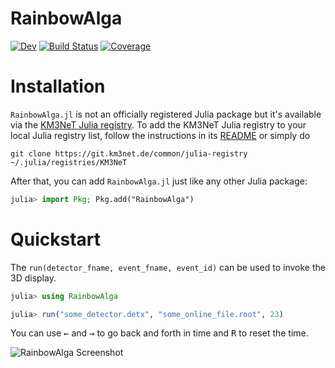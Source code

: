 # RainbowAlga

[![Dev](https://img.shields.io/badge/docs-dev-blue.svg)](https://tgal.gitlab.io/RainbowAlga.jl/dev)
[![Build Status](https://git.km3net.de/tgal/RainbowAlga.jl/badges/main/pipeline.svg)](https://git.km3net.de/tgal/RainbowAlga.jl/pipelines)
[![Coverage](https://git.km3net.de/tgal/RainbowAlga.jl/badges/main/coverage.svg)](https://git.km3net.de/tgal/RainbowAlga.jl/commits/main)

# Installation

`RainbowAlga.jl` is not an officially registered Julia package but it's available via
the [KM3NeT Julia registry](https://git.km3net.de/common/julia-registry). To add
the KM3NeT Julia registry to your local Julia registry list, follow the
instructions in its
[README](https://git.km3net.de/common/julia-registry#adding-the-registry) or simply do

``` shell
git clone https://git.km3net.de/common/julia-registry ~/.julia/registries/KM3NeT
```

    
After that, you can add `RainbowAlga.jl` just like any other Julia package:

``` julia
julia> import Pkg; Pkg.add("RainbowAlga")
```

    
# Quickstart

The `run(detector_fname, event_fname, event_id)` can be used to invoke the 3D display.

``` julia
julia> using RainbowAlga

julia> run("some_detector.detx", "some_online_file.root", 23)
```

You can use <kbd>&larr;</kbd> and <kbd>&rarr;</kbd> to go back and forth in time and <kbd>R</kbd> to reset the time.

![RainbowAlga Screenshot](https://git.km3net.de/tgal/RainbowAlga.jl/-/raw/main/docs/images/RainbowAlga_Screenshot.png?ref_type=heads)
